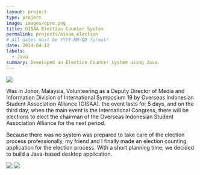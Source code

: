 ```yaml
---
layout: project
type: project
image: images/opre.png
title: OISAA Election Counter System
permalink: projects/oisaa_election
# All dates must be YYYY-MM-DD format!
date: 2014-04-12
labels:
  - Java
summary: Developed an Election Counter system using Java.
---
```


<img class="ui image" src="{{ site.baseurl }}/images/oisaa3.png">


Was in Johor, Malaysia, Volunteering as a Deputy Director of Media and Information Division of International Symposium 19 by Overseas Indonesian Student Association Alliance (OISAA). the event lasts for 5 days, and on the third day, when the main event is the International Congress, there will be elections to elect the chairman of the Overseas Indonesian Student Association Alliance for the next period.

Because there was no system was prepared to take care of the election process professionally, my friend and I finally made an election counting application for the election process. With a short planning time, we decided to build a Java-based desktop application.

<img class="ui image" src="{{ site.baseurl }}/images/oisaa1.jpg">
<img class="ui image" src="{{ site.baseurl }}/images/oisaa2.jpg">
